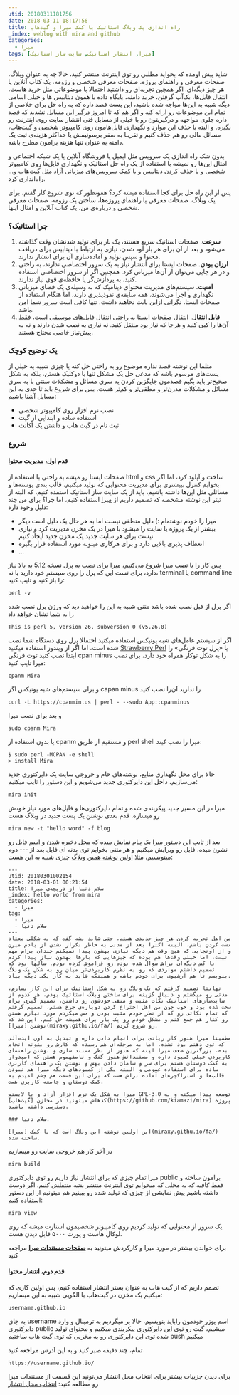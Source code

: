 ```yaml
---
utid: 20180311181756
date: 2018-03-11 18:17:56
title: راه اندازی یک وبلاگ استاتیک با کمک میرا و گیت‌هاب
_index: weblog with mira and github
categories:
  - میرا
tags: [میرا, انتشار استاتیک, سایت ساز استاتیک]
---
```


شاید پیش اومده که بخواید مطلبی رو توی اینترنت منتشر کنید، حالا چه به عنوان وبلاگ، صفحات معرفی و راهنمای پروژه، صفحات معرفی شخصی و رزومه، یک کتاب آنلاین یا هر چیز دیگه‌ای. اگر همچین تجربه‌ای رو داشتید احتمالا با موضوعاتی مثل خرید هاست، انتقال فایل‌ها، بک‌آپ گرفتن، خرید دامنه، پایگاه داده یا همون دیتابیس ها و خیلی اسامی دیگه شبیه به این‌ها مواجه شده باشید، این پست قصد داره که یه راه حل برای خلاصی از تمام این موضوعات رو ارائه کنه و اگر هم که تا امروز درگیر این مسایل نشدید که قصد داره جلوی مواجهه و درگیریتون رو با خیلی از مسایل فنی انتشار سایت روی اینترنت رو بگیره. و البته با حذف این موارد و نگهداری فایل‌هامون روی کامپیوتر شخصی و گیت‌هاب، مسائل مالی رو هم حذف کنیم و تقریبا به صفر برسونیمش یا حداکثر هزینه‌ی ثبت یک دامنه به عنوان تنها هزینه‌ برامون مطرح باشه.

بدون شک راه اندازی یک سرویس مثل ایمیل یا فروشگاه آنلاین یا یک شبکه اجتماعی و امثال این‌ها رو نمیشه با استفاده از یک راه حل استاتیک و نگهداری فایل‌ها روی کامپیوتر شخصی و با حذف کردن دیتابیس و با کمک سرویس‌های میزبانی آزاد مثل گیت‌هاب و... راه‌اندازی کرد.

پس از این راه حل برای کجا استفاده میشه کرد؟ همونطور که توی شروع کار گفتم، برای یک وبلاگ، صفحات معرفی یا راهنمای پروژه‌ها، ساختن یک رزومه، صفحات معرفی شخصی و درباره‌ی من، یک کتاب آنلاین و امثال اینها.

### چرا استاتیک؟

1. **سرعت**. صفحات استاتیک سریع هستند، یک بار برای تولید شدنشان وقت گذاشته می‌شود و بعد از آن برای هر بار لود شدن، نیازی به ارتباط با دیتابیس برای دریافت محتوا و سپس تولید و آماده‌سازی آن برای انتشار ندارند.
2. **ارزان بودن**. صفحات ایستا برای انتشار نیاز به یک سرور اختصاصی ندارند، به راحتی و در هر جایی می‌توان از آن‌ها میزبانی کرد. همچنین اگر از سرور اختصاصی استفاده کنید، به پردازش‌گر یا حافظه‌ی قوی نیاز ندارند.
3. **امنیت**. سیستم‌های مدیریت محتوای دینامیک که به وسیله‌ی یک فضای میزبانی نگهداری و اجرا می‌شوند، همه سابقه‌ی نفوذپذیری دارند، اما هنگام استفاده از صفحات ایستا، نگرانی ازاین بابت نخاهید داشت، تنها کافی است سرور شما امن باشد.
4. **قابل انتقال**. انتقال صفحات ایستا به راحتی انتقال فایل‌های موسیقی است، فقط آن‌ها را کپی کنید و هرجا که نیاز بود منتقل کنید. نه نیازی به نصب شدن دارند و نه به پیش‌نیاز خاصی محتاج هستند.

### یک توضیح کوچک

مثلما این نوشته قصد نداره موضوع رو به راحتی حل کنه یا چیزی شبیه به خیلی از پست‌های مرسوم باشه که مدعی حل یک مشکل تنها با دوکلیک هستن، بلکه به شکل صحیح‌تر باید بگیم قصدمون جایگزین کردن یه سری مسائل و مشکلات سنتی با یه سری مسائل و مشکلات مدرن‌تر و مطقی‌تر و کم‌تر هست. پس برای شروع باید تا حدی به این مسایل آشنا باشیم:

- نصب نرم افزار روی کامپیوتر شخصی
- استفاده ساده و ابتدایی از گیت
- ثبت نام در گیت هاب و داشتن یک اکانت

### شروع

#### قدم اول، مدیریت محتوا

صفحات ایستا رو میشه به راحتی با استفاده از html و css ساخت و آپلود کرد، اما اگر بخوایم کنترل بییشتری برای مدیریت محتوایی که تولید میکنیم، قالب بندی پوسته‌ها و مسائلی مثل این‌ها داشته باشیم، باید از یک سایت ساز استاتیک استفده کنیم، که البته از تیتر این نوشته مشخصه که تصمیم داریم از [میرا][mira] استفاده کنیم، اما چرا؟ برای من چند دلیل وجود دارد:

- میرا را خودم نوشته‌ام :) دلیل منطقی نیست اما به هر حال یک دلیل است دیگر
- بیشتر از یک پروژه یا سایت را میشود با میرا در یک مخزن مدیریت کرد و نیازی نیست برای هر سایت جدید یک مخزن جدید ایجاد کنیم
- انعطاف پذیری بالایی دارد و برای هرکاری میتونه مورد استفاده قرار بگیره
- ...

پس کار را با نصب میرا شروع می‌کنیم، میرا برای نصب به پرل نسخه 5.12 به بالا نیاز دارد، برای تست این که پرل را روی سیستم خود دارید یا نه، terminal یا command line را باز کنید و تایپ کنید: 

	perl -v

اگر پرل از قبل نصب شده باشد متنی شبیه به این را خواهید دید که ورژن پرل نصب شده را به شما نشان خواهد داد

	This is perl 5, version 26, subversion 0 (v5.26.0)

اگر از سیستم عامل‌های شبه یونیکس استفاده میکنید احتمالا پرل روی دستگاه شما نصب شده است، اما اگر از ویندوز استفاده میکنید [Strawberry Perl](http://strawberryperl.com/) یا «پرل توت فرنگی» را ابتدا نصب کنید 
توت فرنگی cpan minus را به شکل توکار همراه خود دارد، برای نصب میرا تایپ کنید:

	cpanm Mira

و برای سیستم‌های شبه یونیکس اگر capan minus را ندارید آن‌را نصب کنید

	curl -L https://cpanmin.us | perl - --sudo App::cpanminus

و بعد برای نصب میرا

	sudo cpanm Mira

یا بدون استفاده از cpanm و مستقیم از طریق perl shell میرا را نصب کیند:

	$ sudo perl -MCPAN -e shell
	> install Mira

حالا برای محل نگهداری منابع، نوشته‌های خام و خروجی سایت یک دایرکتوری جدید می‌سازیم، داخل این دایرکتوری جدید می‌شویم و این دستور را تایپ میکنیم:

	mira init
میرا در این مسیر جدید پیکربندی شده و تمام دایرکتوری‌ها و فایل‌های مورد نیاز خودش رو میسازه. قدم بعدی نوشتن یک پست جدید در وبلاگ هست

	mira new -t "hello word" -f blog

بعد از تایپ این دستور میرا یک پیام نمایش میده که محل ذخیره شدن و اسم فایل رو نشون میده، فایل رو ویرایش میکنیم و هر متنی بخوایم توی بدنه ای فایل بعد از --- دوم مینویسیم، مثلا [اولین نوشته همین وبلاگ](/2018/01/hello-world-from-mira/) چیزی شبیه به این هست:

```
---
utid: 20180301002154
date: 2018-03-01 00:21:54
title: سلام دنیا از دریچه‌ی میرا
_index: hello world from mira
categories:
  - میرا
tag:
  - میرا
  - سلام دنیا
---
من اهل تجربه کردن هر چیز جدیدی هستم، حتی شاید بشه گفت که به شکلی معتاد تست کردن باشم، البته اکثرا بعد از مدتی به خاطر تکرار نشدن از یادم میرن و از اونجایی که هیچ وقت هم دیگه نیازی بهشون پیدا نمیکنم چندان برام مهم نیست، اما خیلی وقت‌ها هم بوده که چیزهایی که بارها بهشون نیاز پیدا کردم یا کس دیگه‌ای براش سوال شده بوده رو فراموش کرده بودم. سالها بود که تصمیم داشتم مواردی که رو به نظرم کاربردی‌تر میان رو به شکل یک وبلاگ بنویسم تا هم آرشیوی برای خودم باشه و همینکه شاید به کار یکی دیگه بیاد.

نهایتا تصمیم گرفتم که یک وبلاگ رو به شکل استاتیک برای این کار بسازم، مدتی رو میگشتم و دنبال گزینه برای ساختن وبلاگ استاتیک بودم، هر کدوم از سایت‌سازهای استاتیک نکات مثبت و منفی خودشون رو داشتن، تصمیم گیری برام سخت شده بود و خوب چون من اهل اختراع کردن دوباره‌ی چرخ هستم، تصمیم گرفتم که تمام نکاتی رو که از نظر خودم مثبت بودن و حس میکردم مورد نیازم هستن رو کنار هم جمع کنم و مشکل خودم رو یک بار برای همیشه حل کنم، این شد که نوشتن [میرا](miraxy.githu.io/fa/) رو شروع کردم.

مطمینا میرا هنوز کار زیادی برای انجام دادن داره و تبدیل به اون ایده‌آلی که توی ذهنم بود نشده، اما به مرحله‌ای هم رسیده که کارش رو بتونه انجام بده. بزرگترین ضعف میرا اینه که هنوز از نظر مستند سازی و نوشتن راهنمای کاربردی خیلی کمبود داره و مستنداتش هنوز گنگ و نامفهموم هستن که امیدوار به کمک دوستان هستم برای سر و سامان دادن بهش و نوشتن یک راهنمای کاربری ساده برای استفاده عمومی و البته یکی از کمبودهای دیگه میرا هم نبودن قالب‌ها و استراکچرهای آماده براش هست که برای این قسمت هم چشم امیدم به کمک دوستان و جامعه کاربری هست.

میرا به شکل یک نرم افزار آزاد و با لایسنس GPL-3.0 توسعه پیدا میکنه و به کدهاش میتونید در مخازن [گیت‌هاب](https://github.com/kiamazi/mira) پروژه دسترسی داشته باشید.

### سلام دنیا.

این اولین نوشته این وبلاگ است که با کمک [میرا](miraxy.githu.io/fa/) ساخته شده.
```

در آخر کار هم خروجی سایت رو میسازیم

	mira build

میرا تمام چیزی که برای انتشار نیاز داریم رو توی دایرکتوری public برامون ساخته و فقط کافیه که به محلی که میخوایم توی اینترنت منتشر بشه منتقلش کنیم. اگر دوست داشته باشیم پیش نمایشی از چیزی که تولید شده رو ببینیم هم میتونیم از این دستور استفاده کنیم:

	mira view

یک سرور از محتوایی که تولید کردیم روی کامپیوتر شخصیمون استارت میشه که روی لوکال هاست و پورت ۵۰۰۰ قابل دیدن هست.

برای خواندن بیشتر در مورد میرا و کارکردش میتونید به **[صفحات مستندات میرا](https://miraxy.github.io/doc-fa/)** مراجعه کنید

#### قدم دوم، انتشار محتوا

تصمم داریم که از گیت هاب به عنوان بستر انتشار استفاده کنیم، پس اولین کاری که میکنیم یک مخزن در گیت‌هاب با الگویی شبیه به این میسازیم:

	username.github.io

به جای username اسم یوزر خودمون راباید بنویسیم، حالا بر میگردیم به ترمینال و وارد دایرکتوری public میشیم، گیت رو توی این دایرکتوری پیکربندی میکنیم و محتوای تولید شده توی این دایرکتوری رو به مخزنی که توی گیت هاب ساختیم push میکنیم

تمام، چند دقیقه صبر کنید و به این آدرس مراجعه کنید

	https://username.github.io/

برای دیدن جزییات بیشتر برای انتخاب محل انتشار می‌تونید این قسمت از مستندات میرا رو مطالعه کنید: [انتخاب محل انتشار](https://miraxy.github.io/start-fa/#%D8%A7%D9%86%D8%AA%D8%AE%D8%A7%D8%A8%20%D9%85%D8%AD%D9%84%20%D8%A7%D9%86%D8%AA%D8%B4%D8%A7%D8%B1)

[mira]: https://miraxy.githu.io/fa
